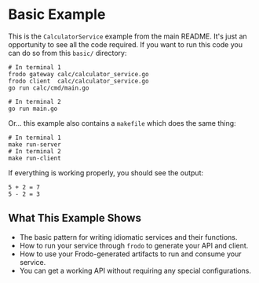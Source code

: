 # Basic Example

This is the `CalculatorService` example from the main README.
It's just an opportunity to see all the code required. If you
want to run this code you can do so from this `basic/` directory:

```shell
# In terminal 1
frodo gateway calc/calculator_service.go
frodo client  calc/calculator_service.go
go run calc/cmd/main.go

# In terminal 2
go run main.go
```

Or... this example also contains a `makefile` which does the same thing:

```shell
# In terminal 1
make run-server
# In terminal 2
make run-client
```

If everything is working properly, you should see the output:

```shell
5 + 2 = 7
5 - 2 = 3
```

## What This Example Shows

* The basic pattern for writing idiomatic services and their functions.
* How to run your service through `frodo` to generate your API and client.
* How to use your Frodo-generated artifacts to run and consume your service.
* You can get a working API without requiring any special configurations.

